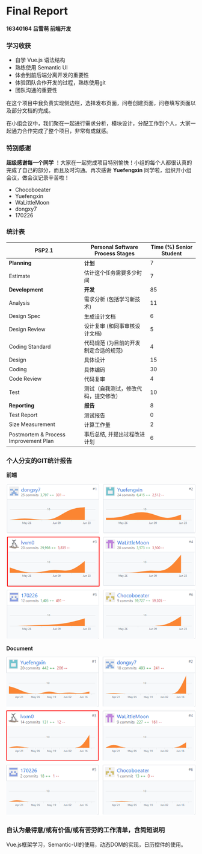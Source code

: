 #  Final Report

**16340164 吕雪萌 前端开发**

### 学习收获

- 自学 Vue.js 语法结构
- 熟练使用 Semantic UI
- 体会到前后端分离开发的重要性
- 体验团队合作开发的过程，熟练使用git
- 团队沟通的重要性

在这个项目中我负责实现侧边栏，选择发布页面，问卷创建页面，问卷填写页面以及部分文档的完成。

在小组会议中，我们聚在一起进行需求分析，模块设计，分配工作到个人，大家一起通力合作完成了整个项目，非常有成就感。

### 特别感谢

**超级感谢每一个同学** ！大家在一起完成项目特别愉快！小组的每个人都很认真的完成了自己的部分，而且及时沟通。再次感谢  **Yuefengxin** 同学啦，组织开小组会议，做会议记录辛苦啦！ 

- Chocoboeater
- Yuefengxin
- WaLittleMoon
- dongxy7
- 170226

### 统计表

| PSP2.1                                | Personal Software Process Stages      | Time (%) Senior Student |
| ------------------------------------- | ------------------------------------- | ----------------------- |
| **Planning**                          | **计划**                              | 7                       |
| Estimate                              | 估计这个任务需要多少时间              | 7                       |
| **Development**                       | **开发**                              | 85                      |
| Analysis                              | 需求分析 (包括学习新技术)             | 11                      |
| Design Spec                           | 生成设计文档                          | 6                       |
| Design Review                         | 设计复审 (和同事审核设计文档)         | 5                       |
| Coding Standard                       | 代码规范 (为目前的开发制定合适的规范) | 4                       |
| Design                                | 具体设计                              | 15                      |
| Coding                                | 具体编码                              | 30                      |
| Code Review                           | 代码复审                              | 4                       |
| Test                                  | 测试（自我测试，修改代码，提交修改）  | 10                      |
| **Reporting**                         | **报告**                              | 8                       |
| Test Report                           | 测试报告                              | 0                       |
| Size Measurement                      | 计算工作量                            | 2                       |
| Postmortem & Process Improvement Plan | 事后总结, 并提出过程改进计划          | 6                       |

### 个人分支的GIT统计报告

**前端**

![code-fengong](code-fengong.png)

**Document**

![document-fengong](document-fengong.png)



### 自认为最得意/或有价值/或有苦劳的工作清单，含简短说明

Vue.js框架学习，Semantic-UI的使用，动态DOM的实现，日历控件的使用。
